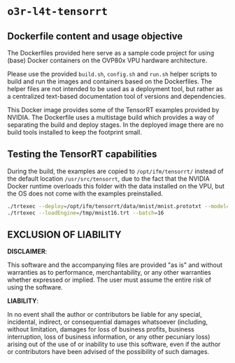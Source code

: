 # `o3r-l4t-tensorrt`

## Dockerfile content and usage objective
The Dockerfiles provided here serve as a sample code project for using (base) Docker containers on the OVP80x VPU hardware architecture.

Please use the provided `build.sh`, `config.sh` and `run.sh` helper scripts to build and run the images and containers based on the Dockerfiles.
The helper files are not intended to be used as a deployment tool, but rather as a centralized text-based documentation tool of versions and dependencies.

This Docker image provides some of the TensorRT examples provided by NVIDIA. The Dockerfile uses a multistage build which provides a way of separating the build and deploy stages. In the deployed image there are no build tools installed to keep the footprint small.

## Testing the TensorRT capabilities

During the build, the examples are copied to `/opt/ifm/tensorrt/` instead of the default location `/usr/src/tensorrt`, due to the fact that the NVIDIA Docker runtime overloads this folder with the data installed on the VPU, but the OS does not come with the examples preinstalled.

```bash
./trtexec --deploy=/opt/ifm/tensorrt/data/mnist/mnist.prototxt --model=/opt/ifm/tensorrt/data/mnist/mnist.caffemodel --output=prob --batch=16 --saveEngine=/tmp/mnist16.trt
./trtexec --loadEngine=/tmp/mnist16.trt --batch=16
```


## EXCLUSION OF LIABILITY

**DISCLAIMER**:

This software and the accompanying files are provided "as is" and without warranties as to performance, merchantability, or any other warranties whether expressed or implied. The user must assume the entire risk of using the software.

**LIABILITY**:

In no event shall the author or contributors be liable for any special, incidental, indirect, or consequential damages whatsoever (including, without limitation, damages for loss of business profits, business interruption, loss of business information, or any other pecuniary loss) arising out of the use of or inability to use this software, even if the author or contributors have been advised of the possibility of such damages.